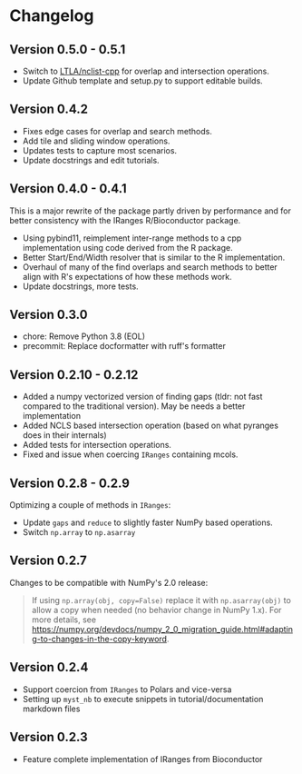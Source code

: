 # Changelog

## Version 0.5.0 - 0.5.1

- Switch to [LTLA/nclist-cpp](https://github.com/LTLA/nclist-cpp) for overlap and intersection operations.
- Update Github template and setup.py to support editable builds.

## Version 0.4.2

- Fixes edge cases for overlap and search methods.
- Add tile and sliding window operations.
- Updates tests to capture most scenarios.
- Update docstrings and edit tutorials.

## Version 0.4.0 - 0.4.1

This is a major rewrite of the package partly driven by performance and for better consistency with the IRanges R/Bioconductor package.

- Using pybind11, reimplement inter-range methods to a cpp implementation using code derived from the R package.
- Better Start/End/Width resolver that is similar to the R implementation.
- Overhaul of many of the find overlaps and search methods to better align with R's expectations of how these methods work.
- Update docstrings, more tests.

## Version 0.3.0

- chore: Remove Python 3.8 (EOL)
- precommit: Replace docformatter with ruff's formatter

## Version 0.2.10 - 0.2.12

- Added a numpy vectorized version of finding gaps (tldr: not fast compared to the traditional version). May be needs a better implementation
- Added NCLS based intersection operation (based on what pyranges does in their internals)
- Added tests for intersection operations.
- Fixed and issue when coercing `IRanges` containing mcols.

## Version 0.2.8 - 0.2.9

Optimizing a couple of methods in `IRanges`:

- Update `gaps` and `reduce` to slightly faster NumPy based operations.
- Switch `np.array` to `np.asarray`

## Version 0.2.7

Changes to be compatible with NumPy's 2.0 release:

> If using `np.array(obj, copy=False)` replace it with `np.asarray(obj)` to allow a copy when needed (no behavior change in NumPy 1.x).
> For more details, see https://numpy.org/devdocs/numpy_2_0_migration_guide.html#adapting-to-changes-in-the-copy-keyword.

## Version 0.2.4

- Support coercion from `IRanges` to Polars and vice-versa
- Setting up `myst_nb` to execute snippets in tutorial/documentation markdown files

## Version 0.2.3

- Feature complete implementation of IRanges from Bioconductor

